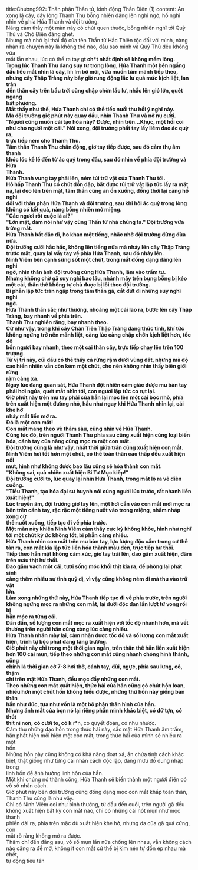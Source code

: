 title:Chương992: Thân phận Thần tử, kinh động Thần Điện (1)
content:
Ăn xong lá cây, đáy lòng Thanh Thu bỗng nhiên dâng lên nghi ngờ, hồ nghi<br>nhìn về phía Hứa Thanh và đội trưởng.<br>Nàng cảm thấy một màn này có chút quen thuộc, bỗng nhiên nghĩ tới Quỷ<br>Thủ và Chó Điên đáng ghét.<br>Nhưng mà nhớ lại thái độ của tên Thần tử Hắc Thiên tộc đối với mình, nàng<br>nhận ra chuyện này là không thể nào, dẫu sao mình và Quỷ Thủ đều không vừa<br>mắt lẫn nhau, lúc có thể ra tay g**t ch*t nhất định sẽ không mềm lòng.<br>Trong lúc Thanh Thu đang suy tư trong lòng, Hứa Thanh một bên ngẩng<br>đầu liếc mắt nhìn lá cây, l**m l**m bờ môi, vừa muốn túm mảnh tiếp theo,<br>nhưng cây Thập Tràng này bây giờ rung động lắc lư quá mức kịch liệt, lan tràn<br>đến thân cây trên bầu trời cũng chập chờn lắc lư, nhấc lên gió lớn, quét ngang<br>bát phương.<br>Mắt thấy như thế, Hứa Thanh chỉ có thể tiếc nuối thu hồi ý nghĩ này.<br>Mà đội trưởng giờ phút này quay đầu, nhìn Thanh Thu và nở nụ cười.<br>"Ngươi cũng muốn cái tạo hóa này? Được, nhìn trên...Khục, một hồi coi<br>như cho ngươi một cái." Nói xong, đội trưởng phất tay lấy liêm đao ác quỷ ra,<br>trực tiếp ném cho Thanh Thu.<br>Tâm thần Thanh Thu chấn động, giơ tay tiếp được, sau đó cảm thụ âm thanh<br>khóc lóc kể lể đến từ ác quỷ trong đầu, sau đó nhìn về phía đội trưởng và Hứa<br>Thanh.<br>Hứa Thanh vung tay phải lên, ném túi trữ vật của Thanh Thu tới.<br>Hô hấp Thanh Thu có chút dồn dập, bắt được túi trữ vật lập tức lấy ra mặt<br>nạ, lại đeo lên trên mặt, tâm thần cũng an ổn xuống, đồng thời lại càng hồ nghi<br>đối với thân phận Hứa Thanh và đội trưởng, sau khi hỏi ác quỷ trong lòng<br>không có kết quả, nàng bỗng nhiên mở miệng.<br>"Các ngươi rốt cuộc là ai?"<br>"Lớn mật, dám nói như vậy cùng Thần tử nhà chúng ta." Đội trưởng vừa<br>trừng mắt.<br>Hứa Thanh bất đắc dĩ, ho khan một tiếng, nhắc nhở đội trưởng đừng đùa<br>nữa.<br>Đội trưởng cười hắc hắc, không lên tiếng nữa mà nhảy lên cây Thập Tràng<br>trước mặt, quay lại vẫy tay về phía Hứa Thanh, sau đó nhảy lên.<br>Ninh Viêm bên cạnh sửng sốt một chút, trong mắt đồng dạng dâng lên nghi<br>ngờ, nhìn thân ảnh đội trưởng cùng Hứa Thanh, lâm vào trầm tư.<br>Nhưng không chờ gã suy nghĩ bao lâu, nhánh mây trên bụng bỗng bị kéo<br>một cái, thân thể không tự chủ được bị lôi theo đội trưởng.<br>Bi phẫn lập tức tràn ngập trong tâm thần gã, cắt đứt đi những suy nghĩ nghi<br>ngờ.<br>Hứa Thanh thần sắc như thường, nhoáng một cái lao ra, bước lên cây Thập<br>Tràng, bay nhanh về phía trên.<br>Thanh Thu nghiến răng, bay nhanh theo.<br>Cứ như vậy, trong khi cây Chân Tiên Thập Tràng đang thức tỉnh, khí tức<br>không ngừng trở nên mãnh liệt, càng lúc càng chập chờn kịch liệt hơn, tốc độ<br>bốn người bay nhanh, theo một cái thân cây, trực tiếp chạy lên trên 100 trượng.<br>Từ vị trí này, cúi đầu có thể thấy cả rừng rậm dưới vùng đất, nhưng mà độ<br>cao hiển nhiên vẫn còn kém một chút, cho nên không nhìn thấy biên giới rừng<br>rậm càng xa.<br>Ngay lúc đang quan sát, Hứa Thanh đột nhiên cảm giác được mu bàn tay<br>phải hơi ngứa, quét mắt nhìn tới, con ngươi lập tức co rụt lại.<br>Giờ phút này trên mu tay phải của hắn lại mọc lên một cái bọc nhỏ, phía<br>trên xuất hiện một đường nhỏ, hầu như ngay khi Hứa Thanh nhìn lại, cái khe hở<br>nháy mắt liền mở ra.<br>Đó là một con mắt!<br>Con mắt mang theo vẻ thâm sâu, cũng nhìn về Hứa Thanh.<br>Cùng lúc đó, trên người Thanh Thu phía sau cũng xuất hiện cùng loại biến<br>hóa, cánh tay của nàng cũng mọc ra một con mắt.<br>Đội trưởng cũng là như vậy, nhất thời giữa trán cũng xuất hiện con mắt.<br>Ninh Viêm hơi tốt hơn một chút, có thể toàn thân cao thấp đều xuất hiện nổi<br>mụt, hình như không được bao lâu cũng sẽ hóa thành con mắt.<br>"Không sai, quả nhiên xuất hiện Bỉ Tư Mục kiếp!"<br>Đội trưởng cười to, lúc quay lại nhìn Hứa Thanh, trong mắt lộ ra vẻ điên<br>cuồng.<br>"Tiểu Thanh, tạo hóa đại sư huynh nói cùng ngươi lúc trước, rất nhanh liền<br>xuất hiện!"<br>Lúc truyền âm, đội trưởng giơ tay lên, một hơi cắn vào con mắt mới mọc ra<br>bên trên cánh tay, rặc rặc một tiếng nuốt vào trong miệng, nhấm nháp xong cứ<br>thế nuốt xuống, tiếp tục đi về phía trước.<br>Một màn này khiến Ninh Viêm cảm thấy cực kỳ không khỏe, hình như nghĩ<br>tới một chút ký ức không tốt, bi phẫn càng nhiều.<br>Hứa Thanh nhìn con mắt trên mu bàn tay, lực lượng độc cấm trong cơ thể<br>tản ra, con mắt kia lập tức liền hóa thành màu đen, trực tiếp hư thối.<br>Tiếp theo hắn mặt không cảm xúc, giơ tay trái lên, dao găm xuất hiện, đâm<br>trên máu thịt hư thối.<br>Dao găm vạch một cái, tươi sống móc khối thịt kia ra, đề phòng lại phát sinh<br>càng thêm nhiều sự tình quỷ dị, vì vậy cũng không ném đi mà thu vào trữ vật<br>lớn.<br>Làm xong những thứ này, Hứa Thanh tiếp tục đi về phía trước, trên người<br>không ngừng mọc ra những con mắt, lại dưới độc đan lần lượt tử vong rồi bị<br>hắn móc ra từng cái.<br>Dần dần, số lượng con mắt mọc ra xuất hiện với tốc độ nhanh hơn, mà vết<br>thương trên người hắn cũng càng lúc càng nhiều.<br>Hứa Thanh nhăn mày lại, cảm nhận được tốc độ và số lượng con mắt xuất<br>hiện, trình tự bộc phát đang tăng trưởng.<br>Giờ phút này chỉ trong một thời gian ngắn, trên thân thể hắn liền xuất hiện<br>hơn 100 cái mụn, tiếp theo những con mắt cũng nhanh chóng hình thành, cũng<br>chính là thời gian cỡ 7-8 hơi thở, cánh tay, đùi, ngực, phía sau lưng, cổ, thậm<br>chí trên mặt Hứa Thanh, đều mọc đầy những con mắt.<br>Theo những con mắt xuất hiện, thức hải của hắn cũng có chút hỗn loạn,<br>nhiều hơn một chút hồn không hiểu được, những thứ hồn này giống bản thân<br>hắn như đúc, tựa như vốn là một bộ phận thân hình của hắn.<br>Nhưng ánh mắt của bọn nó lại riêng phần mình khác biệt, có dữ tợn, có thút<br>thít nỉ non, có cười to, có k** r*n, có quyết đoán, có nhu nhược.<br>Cảm thụ những đạo hồn trong thức hải này, sắc mặt Hứa Thanh âm trầm,<br>hắn phát hiện mỗi hiện một con mắt, trong thức hải của mình sẽ nhiều ra một<br>hồn.<br>Những hồn này cũng không có khả năng đoạt xá, ẩn chứa tính cách khác<br>biệt, thật giống như từng cái nhân cách độc lập, đang mưu đồ dung nhập trong<br>linh hồn để ảnh hưởng linh hồn của hắn.<br>Một khi chúng nó thành công, Hứa Thanh sẽ biến thành một người điên có<br>vô số nhân cách.<br>Giờ phút này bên đội trưởng cũng đồng dạng mọc con mắt khắp toàn thân,<br>Thanh Thu cũng là như vậy.<br>Chỉ có Ninh Viêm coi như bình thường, từ đầu đến cuối, trên người gã đều<br>không xuất hiện bất kỳ con mắt nào, chỉ có những cái nốt mụn như mọc thành<br>phiến dài ra, phía trên mặc dù xuất hiện khe hở, nhưng da của gã quá cứng, con<br>mắt rõ ràng không mở ra được.<br>Thậm chí đến đằng sau, vô số mụn lần nữa chồng lên nhau, vẫn không cách<br>nào căng ra để mở, không ít con mắt cứ thế bị kìm nén tự dồn ép nhau mà chết,<br>tự động tiêu tán